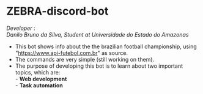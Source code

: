 # ZEBRA-discord-bot

*Developer* :<br> *Danilo Bruno da Silva, 
                  Student at Universidade do Estado do Amazonas*

- This bot shows info about the the brazilian football championship, using "https://www.api-futebol.com.br" as source.
- The commands are very simple (still working on them).
- The purpose of developing this bot is to learn about two important topics, which are:<br>
      - **Web development**<br>
      - **Task automation**